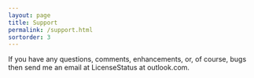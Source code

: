 ```yaml
---
layout: page
title: Support
permalink: /support.html
sortorder: 3
---
```

If you have any questions, comments, enhancements, or, of course, bugs then send me an email at LicenseStatus at outlook.com.
